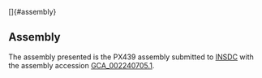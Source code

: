 []{#assembly}

Assembly
--------

The assembly presented is the PX439 assembly submitted to
[INSDC](http://www.insdc.org) with the assembly accession
[GCA\_002240705.1](http://www.ebi.ac.uk/ena/data/view/GCA_002240705.1).
